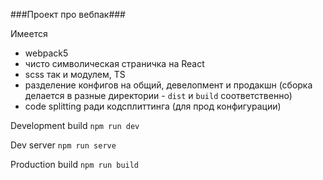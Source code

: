 ###Проект про вебпак###

Имеется

- webpack5
- чисто символическая страничка на React
- scss так и модулем, TS
- разделение конфигов на общий, девелопмент и продакшн (сборка делается в разные директории - `dist`  и `build` соответственно)
- code splitting ради кодсплиттинга (для прод конфигурации)

Development build `npm run dev`

Dev server `npm run serve`

Production build `npm run build`

